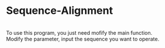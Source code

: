# Sequence-Alignment
<br>To use this program, you just need mofify the main function.
<br>Modify the parameter, input the sequence you want to operate.
